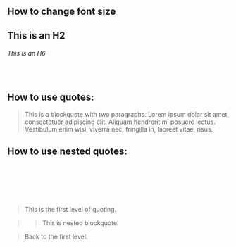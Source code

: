 ## How to change font size
<!-- ## This is an H2 -->
## This is an H2

<!-- ###### This is an H6 -->
###### This is an H6
&nbsp;
&nbsp;
&nbsp;

## How to use quotes:
<!-- > This is a blockquote with two paragraphs. Lorem ipsum dolor sit amet,
consectetuer adipiscing elit. Aliquam hendrerit mi posuere lectus.
Vestibulum enim wisi, viverra nec, fringilla in, laoreet vitae, risus. -->
> This is a blockquote with two paragraphs. Lorem ipsum dolor sit amet,
consectetuer adipiscing elit. Aliquam hendrerit mi posuere lectus.
Vestibulum enim wisi, viverra nec, fringilla in, laoreet vitae, risus.
&nbsp;
&nbsp;
&nbsp;
## How to use nested quotes:

<!-- > This is the first level of quoting. --> 
&nbsp;

<!-- > > This is nested blockquote. -->  
&nbsp;

<!-- > Back to the first level. -->  
&nbsp;
> This is the first level of quoting.

> > This is nested blockquote.  

> Back to the first level.